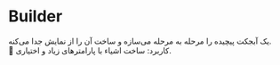 # Builder
یک آبجکت پیچیده را مرحله به مرحله می‌سازه و ساخت آن را از نمایش جدا می‌کنه.  
📌 کاربرد: ساخت اشیاء با پارامترهای زیاد و اختیاری.
